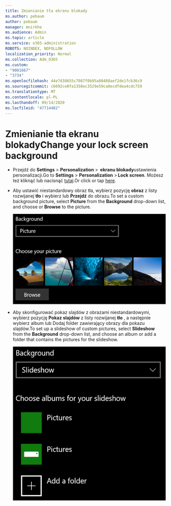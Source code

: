 ```yaml
---
title: Zmienianie tła ekranu blokady
ms.author: pebaum
author: pebaum
manager: mnirkhe
ms.audience: Admin
ms.topic: article
ms.service: o365-administration
ROBOTS: NOINDEX, NOFOLLOW
localization_priority: Normal
ms.collection: Adm_O365
ms.custom:
- "9001667"
- "3734"
ms.openlocfilehash: 44e7d38655c7087f0b95a80488aef2de1fcb36c9
ms.sourcegitcommit: c6692ce0fa1358ec3529e59ca0ecdfdea4cdc759
ms.translationtype: MT
ms.contentlocale: pl-PL
ms.lasthandoff: 09/14/2020
ms.locfileid: "47714482"
---
```

# <a name="change-your-lock-screen-background"></a><span data-ttu-id="afbfc-102">Zmienianie tła ekranu blokady</span><span class="sxs-lookup"><span data-stu-id="afbfc-102">Change your lock screen background</span></span>

- <span data-ttu-id="afbfc-103">Przejdź do **Settings**  >  **Personalization**  >  **ekranu blokady**ustawienia personalizacji.</span><span class="sxs-lookup"><span data-stu-id="afbfc-103">Go to **Settings** > **Personalization** > **Lock screen**.</span></span> <span data-ttu-id="afbfc-104">Możesz też kliknąć lub nacisnąć [tutaj](ms-settings:lockscreen?activationSource=GetHelp).</span><span class="sxs-lookup"><span data-stu-id="afbfc-104">Or click or tap [here](ms-settings:lockscreen?activationSource=GetHelp).</span></span>

- <span data-ttu-id="afbfc-105">Aby ustawić niestandardowy obraz tła, wybierz pozycję **obraz** z listy rozwijanej **tło** i wybierz lub **Przejdź** do obrazu.</span><span class="sxs-lookup"><span data-stu-id="afbfc-105">To set a custom background picture, select **Picture** from the **Background** drop-down list, and choose or **Browse** to the picture.</span></span>

  ![Ustawianie niestandardowego obrazu tła.](media/set-custom-background-pic.png)

- <span data-ttu-id="afbfc-107">Aby skonfigurować pokaz slajdów z obrazami niestandardowymi, wybierz pozycję **Pokaz slajdów** z listy rozwijanej **tło** , a następnie wybierz album lub Dodaj folder zawierający obrazy dla pokazu slajdów.</span><span class="sxs-lookup"><span data-stu-id="afbfc-107">To set up a slideshow of custom pictures, select **Slideshow** from the **Background** drop-down list, and choose an album or add a folder that contains the pictures for the slideshow.</span></span>

  ![Konfigurowanie pokazu slajdów z obrazami niestandardowymi.](media/set-up-slideshow-background.png)
